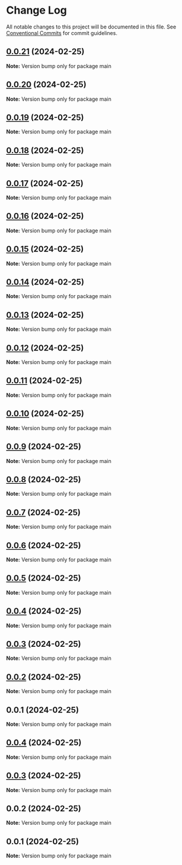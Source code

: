 # Change Log

All notable changes to this project will be documented in this file.
See [Conventional Commits](https://conventionalcommits.org) for commit guidelines.

## [0.0.21](https://github.com/charlotte-hues/valculator/compare/main@0.0.20...main@0.0.21) (2024-02-25)

**Note:** Version bump only for package main





## [0.0.20](https://github.com/charlotte-hues/valculator/compare/main@0.0.19...main@0.0.20) (2024-02-25)

**Note:** Version bump only for package main





## [0.0.19](https://github.com/charlotte-hues/valculator/compare/main@0.0.18...main@0.0.19) (2024-02-25)

**Note:** Version bump only for package main





## [0.0.18](https://github.com/charlotte-hues/valculator/compare/main@0.0.17...main@0.0.18) (2024-02-25)

**Note:** Version bump only for package main





## [0.0.17](https://github.com/charlotte-hues/valculator/compare/main@0.0.16...main@0.0.17) (2024-02-25)

**Note:** Version bump only for package main





## [0.0.16](https://github.com/charlotte-hues/valculator/compare/main@0.0.15...main@0.0.16) (2024-02-25)

**Note:** Version bump only for package main





## [0.0.15](https://github.com/charlotte-hues/valculator/compare/main@0.0.14...main@0.0.15) (2024-02-25)

**Note:** Version bump only for package main





## [0.0.14](https://github.com/charlotte-hues/valculator/compare/main@0.0.13...main@0.0.14) (2024-02-25)

**Note:** Version bump only for package main





## [0.0.13](https://github.com/charlotte-hues/valculator/compare/main@0.0.12...main@0.0.13) (2024-02-25)

**Note:** Version bump only for package main





## [0.0.12](https://github.com/charlotte-hues/valculator/compare/main@0.0.11...main@0.0.12) (2024-02-25)

**Note:** Version bump only for package main





## [0.0.11](https://github.com/charlotte-hues/valculator/compare/main@0.0.10...main@0.0.11) (2024-02-25)

**Note:** Version bump only for package main





## [0.0.10](https://github.com/charlotte-hues/valculator/compare/main@0.0.9...main@0.0.10) (2024-02-25)

**Note:** Version bump only for package main





## [0.0.9](https://github.com/charlotte-hues/valculator/compare/main@0.0.8...main@0.0.9) (2024-02-25)

**Note:** Version bump only for package main





## [0.0.8](https://github.com/charlotte-hues/valculator/compare/main@0.0.7...main@0.0.8) (2024-02-25)

**Note:** Version bump only for package main





## [0.0.7](https://github.com/charlotte-hues/valculator/compare/main@0.0.6...main@0.0.7) (2024-02-25)

**Note:** Version bump only for package main





## [0.0.6](https://github.com/charlotte-hues/valculator/compare/main@0.0.5...main@0.0.6) (2024-02-25)

**Note:** Version bump only for package main





## [0.0.5](https://github.com/charlotte-hues/valculator/compare/main@0.0.4...main@0.0.5) (2024-02-25)

**Note:** Version bump only for package main





## [0.0.4](https://github.com/charlotte-hues/valculator/compare/main@0.0.3...main@0.0.4) (2024-02-25)

**Note:** Version bump only for package main





## [0.0.3](https://github.com/charlotte-hues/valculator/compare/main@0.0.2...main@0.0.3) (2024-02-25)

**Note:** Version bump only for package main





## [0.0.2](https://github.com/charlotte-hues/valculator/compare/main@0.0.1...main@0.0.2) (2024-02-25)

**Note:** Version bump only for package main





## 0.0.1 (2024-02-25)

**Note:** Version bump only for package main





## [0.0.4](https://github.com/charlotte-hues/valculator/compare/main@0.0.3...main@0.0.4) (2024-02-25)

**Note:** Version bump only for package main





## [0.0.3](https://github.com/charlotte-hues/valculator/compare/main@0.0.2...main@0.0.3) (2024-02-25)

**Note:** Version bump only for package main





## 0.0.2 (2024-02-25)

**Note:** Version bump only for package main





## 0.0.1 (2024-02-25)

**Note:** Version bump only for package main
